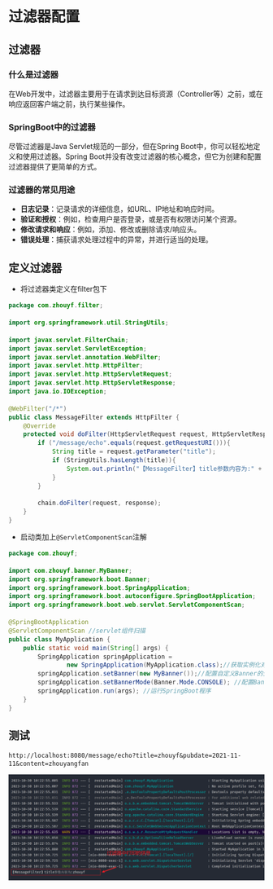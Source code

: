 # 过滤器配置

## 过滤器

### 什么是过滤器

在Web开发中，过滤器主要用于在请求到达目标资源（Controller等）之前，或在响应返回客户端之前，执行某些操作。

### SpringBoot中的过滤器

尽管过滤器是Java Servlet规范的一部分，但在Spring Boot中，你可以轻松地定义和使用过滤器。Spring Boot并没有改变过滤器的核心概念，但它为创建和配置过滤器提供了更简单的方式。

### 过滤器的常见用途

- **日志记录**：记录请求的详细信息，如URL、IP地址和响应时间。
- **验证和授权**：例如，检查用户是否登录，或是否有权限访问某个资源。
- **修改请求和响应**：例如，添加、修改或删除请求/响应头。
- **错误处理**：捕获请求处理过程中的异常，并进行适当的处理。

## 定义过滤器

- 将过滤器类定义在filter包下

```java
package com.zhouyf.filter;

import org.springframework.util.StringUtils;

import javax.servlet.FilterChain;
import javax.servlet.ServletException;
import javax.servlet.annotation.WebFilter;
import javax.servlet.http.HttpFilter;
import javax.servlet.http.HttpServletRequest;
import javax.servlet.http.HttpServletResponse;
import java.io.IOException;

@WebFilter("/*")
public class MessageFilter extends HttpFilter {
    @Override
    protected void doFilter(HttpServletRequest request, HttpServletResponse response, FilterChain chain) throws IOException, ServletException {
        if ("/message/echo".equals(request.getRequestURI())){
            String title = request.getParameter("title");
            if (StringUtils.hasLength(title)){
                System.out.println("【MessageFilter】title参数内容为:" + title);
            }
        }

        chain.doFilter(request, response);
    }
}
```

- 启动类加上`@ServletComponentScan`注解

```java
package com.zhouyf;

import com.zhouyf.banner.MyBanner;
import org.springframework.boot.Banner;
import org.springframework.boot.SpringApplication;
import org.springframework.boot.autoconfigure.SpringBootApplication;
import org.springframework.boot.web.servlet.ServletComponentScan;

@SpringBootApplication
@ServletComponentScan //servlet组件扫描
public class MyApplication {
    public static void main(String[] args) {
        SpringApplication springApplication =
                new SpringApplication(MyApplication.class);//获取实例化对象
        springApplication.setBanner(new MyBanner());//配置自定义Banner的生成器
        springApplication.setBannerMode(Banner.Mode.CONSOLE); //配置Banner输出到控制台
        springApplication.run(args); //运行SpringBoot程序
    }
}
```

## 测试

```
http://localhost:8080/message/echo?title=zhouyf&pubdate=2021-11-11&content=zhouyangfan
```

![image-20231030103526461](assets/image-20231030103526461.png)


